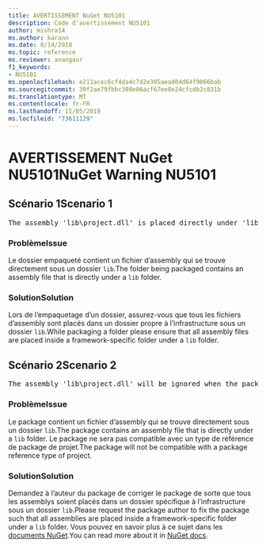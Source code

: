 ```yaml
---
title: AVERTISSEMENT NuGet NU5101
description: Code d’avertissement NU5101
author: mishra14
ms.author: karann
ms.date: 8/14/2018
ms.topic: reference
ms.reviewer: anangaur
f1_keywords:
- NU5101
ms.openlocfilehash: e211acec6cf4da4c7d2e305aead04d64f9066bab
ms.sourcegitcommit: 39f2ae79fbbc308e06acf67ee8e24cfcdb2c831b
ms.translationtype: MT
ms.contentlocale: fr-FR
ms.lasthandoff: 11/05/2019
ms.locfileid: "73611129"
---
```

# <a name="nuget-warning-nu5101"></a><span data-ttu-id="3a83e-103">AVERTISSEMENT NuGet NU5101</span><span class="sxs-lookup"><span data-stu-id="3a83e-103">NuGet Warning NU5101</span></span>

## <a name="scenario-1"></a><span data-ttu-id="3a83e-104">Scénario 1</span><span class="sxs-lookup"><span data-stu-id="3a83e-104">Scenario 1</span></span>
<pre>The assembly 'lib\project.dll' is placed directly under 'lib' folder. It is recommended that assemblies be placed inside a framework-specific folder. Move it into a framework-specific folder.</pre>

### <a name="issue"></a><span data-ttu-id="3a83e-105">Problème</span><span class="sxs-lookup"><span data-stu-id="3a83e-105">Issue</span></span>

<span data-ttu-id="3a83e-106">Le dossier empaqueté contient un fichier d’assembly qui se trouve directement sous un dossier `lib`.</span><span class="sxs-lookup"><span data-stu-id="3a83e-106">The folder being packaged contains an assembly file that is directly under a `lib` folder.</span></span>


### <a name="solution"></a><span data-ttu-id="3a83e-107">Solution</span><span class="sxs-lookup"><span data-stu-id="3a83e-107">Solution</span></span>

<span data-ttu-id="3a83e-108">Lors de l’empaquetage d’un dossier, assurez-vous que tous les fichiers d’assembly sont placés dans un dossier propre à l’infrastructure sous un dossier `lib`.</span><span class="sxs-lookup"><span data-stu-id="3a83e-108">While packaging a folder please ensure that all assembly files are placed inside a framework-specific folder under a `lib` folder.</span></span>


## <a name="scenario-2"></a><span data-ttu-id="3a83e-109">Scénario 2</span><span class="sxs-lookup"><span data-stu-id="3a83e-109">Scenario 2</span></span>
<pre>The assembly 'lib\project.dll' will be ignored when the package is installed after the migration.</pre>

### <a name="issue"></a><span data-ttu-id="3a83e-110">Problème</span><span class="sxs-lookup"><span data-stu-id="3a83e-110">Issue</span></span>

<span data-ttu-id="3a83e-111">Le package contient un fichier d’assembly qui se trouve directement sous un dossier `lib`.</span><span class="sxs-lookup"><span data-stu-id="3a83e-111">The package contains an assembly file that is directly under a `lib` folder.</span></span> <span data-ttu-id="3a83e-112">Le package ne sera pas compatible avec un type de référence de package de projet.</span><span class="sxs-lookup"><span data-stu-id="3a83e-112">The package will not be compatible with a package reference type of project.</span></span>


### <a name="solution"></a><span data-ttu-id="3a83e-113">Solution</span><span class="sxs-lookup"><span data-stu-id="3a83e-113">Solution</span></span>

<span data-ttu-id="3a83e-114">Demandez à l’auteur du package de corriger le package de sorte que tous les assemblys soient placés dans un dossier spécifique à l’infrastructure sous un dossier `lib`.</span><span class="sxs-lookup"><span data-stu-id="3a83e-114">Please request the package author to fix the package such that all assemblies are placed inside a framework-specific folder under a `lib` folder.</span></span> <span data-ttu-id="3a83e-115">Vous pouvez en savoir plus à ce sujet dans les [documents NuGet](https://docs.microsoft.com/nuget/consume-packages/migrate-packages-config-to-package-reference).</span><span class="sxs-lookup"><span data-stu-id="3a83e-115">You can read more about it in [NuGet docs](https://docs.microsoft.com/nuget/consume-packages/migrate-packages-config-to-package-reference).</span></span>


